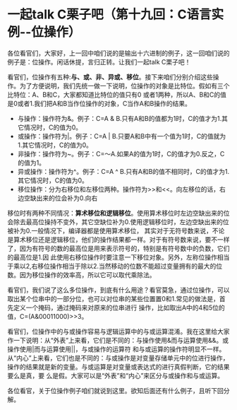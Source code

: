 # 一起talk C栗子吧（第十九回：C语言实例--位操作）

各位看官们，大家好，上一回中咱们说的是输出十六进制的例子，这一回咱们说的例子是：位操作。闲话休提，言归正转。让我们一起talk C栗子吧！ 

看官们，位操作有五种:**与、或、非、异或、移位**。接下来咱们分别介绍这些操作。为了方便说明，我们先统一做一下说明，位操作的对象是比特位。假如有三个比特位：A、B和C，大家都知道比特位的值只有0
或者1两种，所以A、B和C的值是0或者1.我们把A和B当作位操作的对象，C当作A和B操作的结果。

- 与操作：操作符为&。例子：C=A & B.只有A和B的值都为1时，C的值才为1.其它情况时，C的值为0。
- 或操作：操作符为|。例子：C=A | B.只要A和B中有一个值为1时，C的值就为1.其它情况时，C的值为0。
- 非操作：操作符为~。例子：C=～A.如果A的值为1时，C的值才为0.反之，C的值为1。
- 异或操作：操作符为^。例子：C=A ^ B.只有A和B的值不相同时，C的值才为1.其它情况时，C的值为0。
- 移位操作：分为右移位和左移位两种。操作符为>>和<<。向左移位的话，右边空缺出来的位会补为0.向右

移位时有两种不同情况：**算术移位和逻辑移位**。使用算术移位时左边空缺出来的位会除去最高位操持不变外，其它空缺位补为0.使用逻辑移位时，左边空缺出来的位被补为0.一般情况下，编译器都是使用算术移位，
其实对于无符号数来说，不论是算术移位还是逻辑移位，他们的操作结果都一样。对于有符号数来说，要不一样了，因为有符号的数的最高位是用来表示符号的，特别是有符号数中的负数，它们的最高位是1.因
此使用右移位操作时要注意一下移位对象。另外，左称位操作相当于乘以2,右移位操作相当于除以2.当然移动的位数不能超过变量拥有的最大的位数。因为移位操作的效率高，所以它可以取代乘除法。

看官们，我们说了这么多位操作，到底有什么用途？看官莫急，通过位操作，可以取出某个位串中的一部分位，也可以对位串的某些位置置0和1.常见的做法是，首先定义一个掩码，通过掩码来对原来的位串进行
操作，比如取出A中的4和5位的值，C=(A&00011000)>>3。

看官们，位操作中的与或操作容易与逻辑运算中的与或运算混淆。我在这里给大家作一下说明：从“外表”上来看，它们是不同的：与操作使用&而与运算使用&&。或操作使用|而与运算使用||，与或操作的运算符
和与或运算的操作符明显不一样。从“内心”上来看，它们也是不同的：与或操作是对变量存储单元中的位进行操作，操作的结果就是新的变量。与或运算是对变量或表达式的进行真假判断，它的结果要么是真，要
么是假。大家可以是“外表”和“内心”来区分与或操作和与或运算。

各位看官，关于位操作例子咱们就说到这里。欲知后面还有什么例子，且听下回分解。
